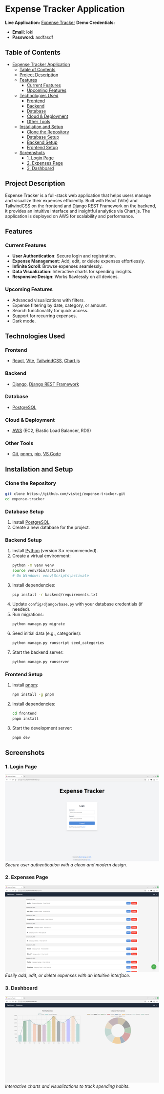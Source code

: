 # Expense Tracker Application

**Live Application:** [Expense Tracker](https://expense-tracker.live/)
**Demo Credentials:**  
- **Email:** loki 
- **Password:** asdfasdf  

## Table of Contents
- [Expense Tracker Application](#expense-tracker-application)
  - [Table of Contents](#table-of-contents)
  - [Project Description](#project-description)
  - [Features](#features)
    - [Current Features](#current-features)
    - [Upcoming Features](#upcoming-features)
  - [Technologies Used](#technologies-used)
    - [Frontend](#frontend)
    - [Backend](#backend)
    - [Database](#database)
    - [Cloud \& Deployment](#cloud--deployment)
    - [Other Tools](#other-tools)
  - [Installation and Setup](#installation-and-setup)
    - [Clone the Repository](#clone-the-repository)
    - [Database Setup](#database-setup)
    - [Backend Setup](#backend-setup)
    - [Frontend Setup](#frontend-setup)
  - [Screenshots](#screenshots)
    - [1. Login Page](#1-login-page)
    - [2. Expenses Page](#2-expenses-page)
    - [3. Dashboard](#3-dashboard)

## Project Description
Expense Tracker is a full-stack web application that helps users manage and visualize their expenses efficiently. Built with React (Vite) and TailwindCSS on the frontend and Django REST Framework on the backend, it provides an intuitive interface and insightful analytics via Chart.js. The application is deployed on AWS for scalability and performance.

## Features

### Current Features
- **User Authentication**: Secure login and registration.
- **Expense Management**: Add, edit, or delete expenses effortlessly.
- **Infinite Scroll**: Browse expenses seamlessly.
- **Data Visualization**: Interactive charts for spending insights.
- **Responsive Design**: Works flawlessly on all devices.

### Upcoming Features
- Advanced visualizations with filters.
- Expense filtering by date, category, or amount.
- Search functionality for quick access.
- Support for recurring expenses.
- Dark mode.

## Technologies Used

### Frontend
- [React](https://reactjs.org/), [Vite](https://vitejs.dev/), [TailwindCSS](https://tailwindcss.com/), [Chart.js](https://www.chartjs.org/)

### Backend
- [Django](https://www.djangoproject.com/), [Django REST Framework](https://www.django-rest-framework.org/)

### Database
- [PostgreSQL](https://www.postgresql.org/)

### Cloud & Deployment
- [AWS](https://aws.amazon.com/) (EC2, Elastic Load Balancer, RDS)

### Other Tools
- [Git](https://git-scm.com/), [pnpm](https://pnpm.io/), [pip](https://pypi.org/project/pip/), [VS Code](https://code.visualstudio.com/)


## Installation and Setup

### Clone the Repository
```bash
git clone https://github.com/vistej/expense-tracker.git
cd expense-tracker
```

### Database Setup
1. Install [PostgreSQL](https://www.postgresql.org/download/).
2. Create a new database for the project.

### Backend Setup
1. Install [Python](https://www.python.org/downloads/) (version 3.x recommended).
2. Create a virtual environment:
   ```bash
   python -m venv venv
   source venv/bin/activate  
   # On Windows: venv\Scripts\activate
   ```
3. Install dependencies:
   ```bash
   pip install -r backend/requirements.txt
   ```
4. Update `config/django/base.py` with your database credentials (if needed).
5. Run migrations:
   ```bash
   python manage.py migrate
   ```
6. Seed initial data (e.g., categories):
   ```bash
   python manage.py runscript seed_categories
   ```
7. Start the backend server:
   ```bash
   python manage.py runserver
   ```

### Frontend Setup
1. Install [pnpm](https://pnpm.io/installation):
   ```bash
   npm install -g pnpm
   ```
2. Install dependencies:
   ```bash
   cd frontend
   pnpm install
   ```
3. Start the development server:
   ```bash
   pnpm dev
   ```


## Screenshots

### 1. Login Page
![Login Page](/assets/login.png)  
*Secure user authentication with a clean and modern design.*

### 2. Expenses Page
![Expenses Page](/assets/expenses.png)  
*Easily add, edit, or delete expenses with an intuitive interface.*

### 3. Dashboard
![Dashboard](/assets/dashboard.png)  
*Interactive charts and visualizations to track spending habits.*